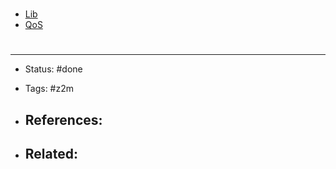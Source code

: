 # 
- [Lib](https://www.npmjs.com/package/mqtt)
- [QoS](https://www.hivemq.com/blog/mqtt-essentials-part-6-mqtt-quality-of-service-levels/)

# 

---
- Status: #done

- Tags: #z2m 

- References:
	- 

- Related:
	- 
